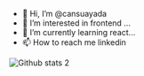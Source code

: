 - 👋 Hi, I’m @cansuayada
- 👀 I’m interested in frontend ...
- 🌱 I’m currently learning react... 
- 📫 How to reach me linkedin

![Github stats 2](https://github-readme-stats.vercel.app/api?username=kullanıcıadınız&show_icons=true&theme=radical)
<!---
cansuayada/cansuayada is a ✨ special ✨ repository because its `README.md` (this file) appears on your GitHub profile.
You can click the Preview link to take a look at your changes.
--->
